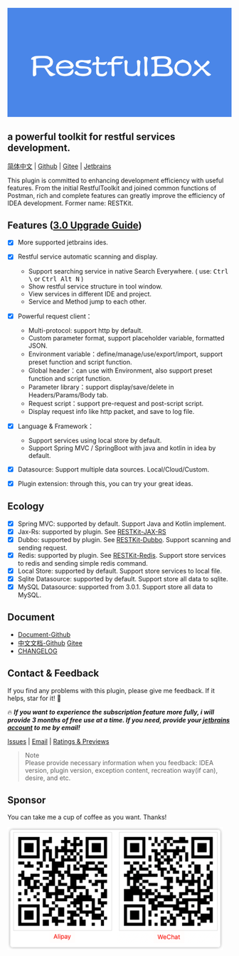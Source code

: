<a href="https://plugins.jetbrains.com/plugin/14723-restkit">![bg](doc/en/images/bg2.png)</a>

## a powerful toolkit for restful services development.

[简体中文](./README.zh_CN.md) | [Github](https://github.com/newhoo/RESTKit) | [Gitee](https://gitee.com/newhoo/RESTKit) | [Jetbrains](https://plugins.jetbrains.com/plugin/14723-restkit/reviews)

This plugin is committed to enhancing development efficiency with useful features. From the initial RestfulToolkit and joined common functions of Postman, rich and complete features can greatly improve the efficiency of IDEA development. Former name: RESTKit.

## Features ([3.0 Upgrade Guide](doc/zh_CN/快速入门/3.0升级指南.md))
- [x] More supported jetbrains ides.
- [x] Restful service automatic scanning and display.
  - Support searching service in native Search Everywhere. ( use: <kbd>Ctrl \\</kbd> or <kbd>Ctrl Alt N</kbd> )
  - Show restful service structure in tool window.
  - View services in different IDE and project.
  - Service and Method jump to each other.
- [x] Powerful request client：
  - Multi-protocol: support http by default.
  - Custom parameter format, support placeholder variable, formatted JSON.
  - Environment variable：define/manage/use/export/import, support preset function and script function.
  - Global header：can use with Environment, also support preset function and script function.
  - Parameter library：support display/save/delete in Headers/Params/Body tab.
  - Request script：support pre-request and post-script script.
  - Display request info like http packet, and save to log file.
- [x] Language & Framework：
  - Support services using local store by default.
  - Support Spring MVC / SpringBoot with java and kotlin in idea by default.
- [x] Datasource: Support multiple data sources. Local/Cloud/Custom.
- [x] Plugin extension: through this, you can try your great ideas.


## Ecology

- [x] Spring MVC: supported by default. Support Java and Kotlin implement.
- [x] Jax-Rs: supported by plugin. See [RESTKit-JAX-RS](https://github.com/newhoo/RESTKit-JAX-RS)
- [x] Dubbo: supported by plugin. See [RESTKit-Dubbo](https://github.com/newhoo/RESTKit-Dubbo). Support scanning and sending request.
- [x] Redis: supported by plugin. See [RESTKit-Redis](https://github.com/newhoo/RESTKit-Redis). Support store services to redis and sending simple redis command.
- [x] Local Store: supported by default. Support store services to local file.
- [x] Sqlite Datasource: supported by default. Support store all data to sqlite.
- [x] MySQL Datasource: supported from 3.0.1. Support store all data to MySQL.

## Document
- [Document-Github](doc/en/README.md)
- [中文文档-Github](doc/zh_CN/目录.md)  [Gitee](https://gitee.com/newhoo/RESTKit#%E4%BD%BF%E7%94%A8%E6%96%87%E6%A1%A3)
- [CHANGELOG](doc/CHANGELOG.md)

## Contact & Feedback
If you find any problems with this plugin, please give me feedback. If it helps, star for it! :star2:

:fire: **_If you want to experience the subscription feature more fully, i will provide 3 months of free use at a time. If you need, provide your [jetbrains account](https://account.jetbrains.com/profile-details) to me by email!_**

[Issues](https://github.com/newhoo/RESTKit/issues) | [Email](mailto:huzunrong@foxmail.com) | [Ratings & Previews](https://plugins.jetbrains.com/plugin/14723-restkit/reviews)

> Note  
> Please provide necessary information when you feedback: IDEA version, plugin version, exception content, recreation way(if can), desire, and etc.


## Sponsor
You can take me a cup of coffee as you want. Thanks!

![pay](doc/en/images/pay.png)